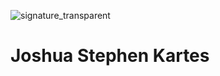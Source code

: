 ![signature_transparent](https://github.com/jskartes/jskartes/assets/27040308/75a8e117-9142-4b89-af93-ec46eadcfa30)
# Joshua Stephen Kartes
